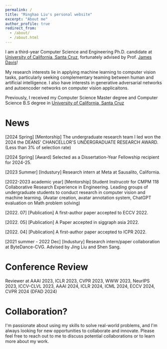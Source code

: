 ```yaml
---
permalink: /
title: "Minghao Liu's personal website"
excerpt: "About me"
author_profile: true
redirect_from: 
  - /about/
  - /about.html
---
```



I am a third-year Computer Science and Engineering Ph.D. candidate at [University of California, Santa Cruz](https://engineering.ucsc.edu/), fortunately advised by Prof. [James Davis](https://users.soe.ucsc.edu/~davis/)! 

My research interests lie in applying machine learning to computer vision tasks, particularly seeking complementary teaming between human and artificial intelligence. I also have interests in generative adversarial networks and autoencoder networks on computer vision applicaitons.


Previously, I received my Computer Science Master degree and Computer Science B.S degree in [University of California, Santa Cruz](https://engineering.ucsc.edu/)



News
======

[2024 Spring] [Mentorship] The undergraduate research team I led won the 2024 the DEANS' CHANCELLOR'S UNDERGRADUATE RESEARCH AWARD. (Less than 3% of selection rate)

[2024 Spring] [Award] Selected as a Dissertation-Year Fellowship recipient for 2024-25.

[2023 Summer] [Industury] Research intern at Meta at Sausalito, California.

[2022-2023 academic year] [Mentorship] Student Instrucotr for CMPM 118 Collaborative Research Experience in Engineering. Leading groups of undergraduate students to conduct research in computer vision and machine learning. (Avatar creation, avatar annotation system, ChatGPT evaluation on Math problem solving)

[2022. 07] [Publication] A first-author paper accepted to ECCV 2022.

[2022. 05] [Publication] A Paper accepted in siggraph asia 2022. 

[2022. 04] [Publication] A first-author paper accepted to ICPR 2022.

[2021 summer - 2022 Dec] [Industury] Research intern/paper collaboration at ByteDance-CVG. Advised by Jing Liu and Shen Sang.


Conference Review
======
Reviewer at AAAI 2023, ICLR 2023, CVPR 2023, WWW 2023, NeurIPS 2023, ICCV-CLVL 2023, AAAI 2024, ICLR 2024, ICML 2024, ECCV 2024, CVPR 2024 (DFAD 2024)


Collaboration?
======
I'm passionate about using my skills to solve real-world problems, and I'm always looking for new opportunities to collaborate and innovate. Please feel free to reach out to me to discuss potential collaborations or to learn more about my work.
